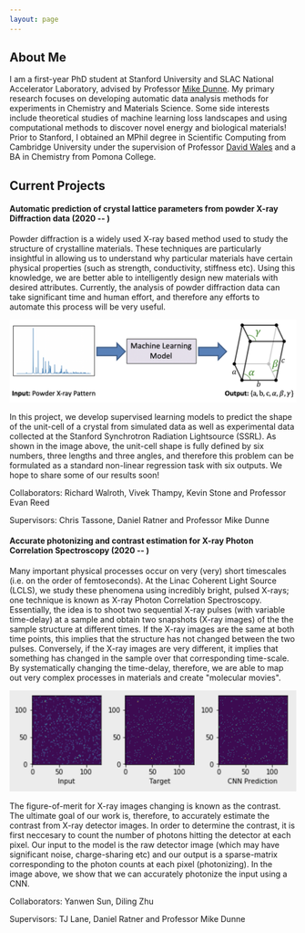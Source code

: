 ```yaml
---
layout: page
---
```


## About Me 

I am a first-year PhD student at Stanford University and SLAC National Accelerator Laboratory, advised by Professor [Mike Dunne](https://profiles.stanford.edu/Mike-dunne). My primary research focuses on developing automatic data analysis methods for experiments in Chemistry and Materials Science. Some side interests include theoretical studies of machine learning loss landscapes and using computational methods to discover novel energy and biological materials! Prior to Stanford, I obtained an MPhil degree in Scientific Computing from Cambridge University under the supervision of Professor [David Wales](https://www.ch.cam.ac.uk/group/wales/person/dw34) and a BA in Chemistry from Pomona College. 


## Current Projects

#### Automatic prediction of crystal lattice parameters from powder X-ray Diffraction data (2020 -- )

Powder diffraction is a widely used X-ray based method used to study the structure of crystalline materials. These techniques are particularly insightful in allowing us to understand why particular materials have certain physical properties (such as strength, conductivity, stiffness etc). Using this knowledge, we are better able to intelligently design new materials with desired attributes. Currently, the analysis of powder diffraction data can take significant time and human effort, and therefore any efforts to automate this process will be very useful. 

<img src="images/crystal_ML.png" width="750"/>

In this project, we develop supervised learning models to predict the shape of the unit-cell of a crystal from simulated data as well as experimental data collected at the Stanford Synchrotron Radiation Lightsource (SSRL). As shown in the image above, the unit-cell shape is fully defined by six numbers, three lengths and three angles, and therefore this problem can be formulated as a standard non-linear regression task with six outputs. We hope to share some of our results soon! 

Collaborators: Richard Walroth, Vivek Thampy, Kevin Stone and Professor Evan Reed 

Supervisors: Chris Tassone, Daniel Ratner and Professor Mike Dunne 

#### Accurate photonizing and contrast estimation for X-ray Photon Correlation Spectroscopy (2020 -- )

Many important physical processes occur on very (very) short timescales (i.e. on the order of femtoseconds). At the Linac Coherent Light Source (LCLS), we study these phenomena using incredibly bright, pulsed X-rays; one technique is known as X-ray Photon Correlation Spectroscopy. Essentially, the idea is to shoot two sequential X-ray pulses (with variable time-delay) at a sample and obtain two snapshots (X-ray images) of the the sample structure at different times. If the X-ray images are the same at both time points, this implies that the structure has not changed between the two pulses. Conversely, if the X-ray images are very different, it implies that something has changed in the sample over that corresponding time-scale. By systematically changing the time-delay, therefore, we are able to map out very complex processes in materials and create "molecular movies". 

<img src="images/LCLS_CNN.png" width="750"/>

The figure-of-merit for X-ray images changing is known as the contrast. The ultimate goal of our work is, therefore, to accurately estimate the contrast from X-ray detector images. In order to determine the contrast, it is first neccesary to count the number of photons hitting the detector at each pixel. Our input to the model is the raw detector image (which may have significant noise, charge-sharing etc) and our output is a sparse-matrix corresponding to the photon counts at each pixel (photonizing). In the image above, we show that we can accurately photonize the input using a CNN. 

Collaborators: Yanwen Sun, Diling Zhu 

Supervisors: TJ Lane, Daniel Ratner and Professor Mike Dunne 





